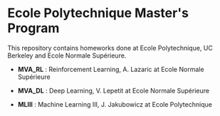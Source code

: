 # Ecole Polytechnique Master's Program

This repository contains homeworks done at Ecole Polytechnique, UC Berkeley and Ecole Normale Supérieure.

- **MVA_RL** : Reinforcement Learning, A. Lazaric at Ecole Normale Supérieure

- **MVA_DL** : Deep Learning, V. Lepetit at Ecole Normale Supérieure

- **MLIII** : Machine Learning III, J. Jakubowicz at Ecole Polytechnique
